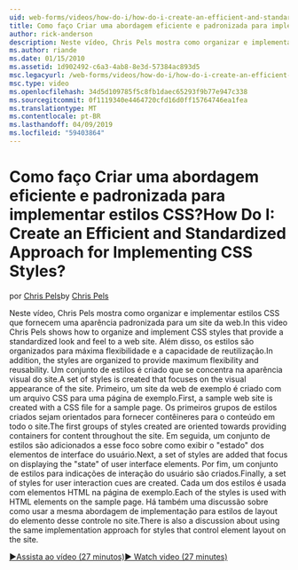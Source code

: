 ```yaml
---
uid: web-forms/videos/how-do-i/how-do-i-create-an-efficient-and-standardized-approach-for-implementing-css-styles
title: Como faço Criar uma abordagem eficiente e padronizada para implementar estilos CSS? | Microsoft Docs
author: rick-anderson
description: Neste vídeo, Chris Pels mostra como organizar e implementar estilos CSS que fornecem uma aparência padronizada para um site da web. Além disso, os estilos são...
ms.author: riande
ms.date: 01/15/2010
ms.assetid: 1d902492-c6a3-4ab8-8e3d-57384ac893d5
msc.legacyurl: /web-forms/videos/how-do-i/how-do-i-create-an-efficient-and-standardized-approach-for-implementing-css-styles
msc.type: video
ms.openlocfilehash: 34d5d109785f5c8fb1daec65293f9b77e947c338
ms.sourcegitcommit: 0f1119340e4464720cfd16d0ff15764746ea1fea
ms.translationtype: MT
ms.contentlocale: pt-BR
ms.lasthandoff: 04/09/2019
ms.locfileid: "59403864"
---
```

# <a name="how-do-i-create-an-efficient-and-standardized-approach-for-implementing-css-styles"></a><span data-ttu-id="f4f94-105">Como faço Criar uma abordagem eficiente e padronizada para implementar estilos CSS?</span><span class="sxs-lookup"><span data-stu-id="f4f94-105">How Do I: Create an Efficient and Standardized Approach for Implementing CSS Styles?</span></span>

<span data-ttu-id="f4f94-106">por [Chris Pels](https://twitter.com/chrispels)</span><span class="sxs-lookup"><span data-stu-id="f4f94-106">by [Chris Pels](https://twitter.com/chrispels)</span></span>

<span data-ttu-id="f4f94-107">Neste vídeo, Chris Pels mostra como organizar e implementar estilos CSS que fornecem uma aparência padronizada para um site da web.</span><span class="sxs-lookup"><span data-stu-id="f4f94-107">In this video Chris Pels shows how to organize and implement CSS styles that provide a standardized look and feel to a web site.</span></span> <span data-ttu-id="f4f94-108">Além disso, os estilos são organizados para máxima flexibilidade e a capacidade de reutilização.</span><span class="sxs-lookup"><span data-stu-id="f4f94-108">In addition, the styles are organized to provide maximum flexibility and reusability.</span></span> <span data-ttu-id="f4f94-109">Um conjunto de estilos é criado que se concentra na aparência visual do site.</span><span class="sxs-lookup"><span data-stu-id="f4f94-109">A set of styles is created that focuses on the visual appearance of the site.</span></span> <span data-ttu-id="f4f94-110">Primeiro, um site da web de exemplo é criado com um arquivo CSS para uma página de exemplo.</span><span class="sxs-lookup"><span data-stu-id="f4f94-110">First, a sample web site is created with a CSS file for a sample page.</span></span> <span data-ttu-id="f4f94-111">Os primeiros grupos de estilos criados sejam orientados para fornecer contêineres para o conteúdo em todo o site.</span><span class="sxs-lookup"><span data-stu-id="f4f94-111">The first groups of styles created are oriented towards providing containers for content throughout the site.</span></span> <span data-ttu-id="f4f94-112">Em seguida, um conjunto de estilos são adicionados a esse foco sobre como exibir o "estado" dos elementos de interface do usuário.</span><span class="sxs-lookup"><span data-stu-id="f4f94-112">Next, a set of styles are added that focus on displaying the "state" of user interface elements.</span></span> <span data-ttu-id="f4f94-113">Por fim, um conjunto de estilos para indicações de interação do usuário são criados.</span><span class="sxs-lookup"><span data-stu-id="f4f94-113">Finally, a set of styles for user interaction cues are created.</span></span> <span data-ttu-id="f4f94-114">Cada um dos estilos é usada com elementos HTML na página de exemplo.</span><span class="sxs-lookup"><span data-stu-id="f4f94-114">Each of the styles is used with HTML elements on the sample page.</span></span> <span data-ttu-id="f4f94-115">Há também uma discussão sobre como usar a mesma abordagem de implementação para estilos de layout do elemento desse controle no site.</span><span class="sxs-lookup"><span data-stu-id="f4f94-115">There is also a discussion about using the same implementation approach for styles that control element layout on the site.</span></span>

[<span data-ttu-id="f4f94-116">&#9654;Assista ao vídeo (27 minutos)</span><span class="sxs-lookup"><span data-stu-id="f4f94-116">&#9654; Watch video (27 minutes)</span></span>](https://channel9.msdn.com/Blogs/ASP-NET-Site-Videos/how-do-i-create-an-efficient-and-standardized-approach-for-implementing-css-styles)
